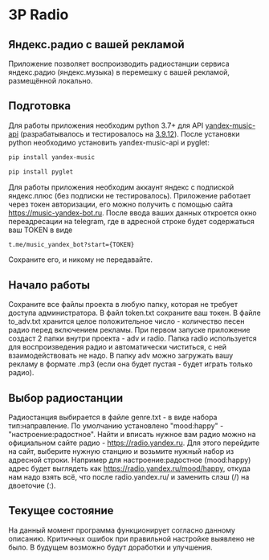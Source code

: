 # 3P Radio
## Яндекс.радио с вашей рекламой

Приложение позволяет воспроизводить радиостанции сервиса яндекс.радио (яндекс.музыка) в перемешку с вашей рекламой, размещённой локально.

## Подготовка
Для работы приложения необходим python 3.7+ для API [yandex-music-api](https://github.com/MarshalX/yandex-music-api) (разрабатывалось и тестировалось на [3.9.12](https://www.python.org/downloads/release/python-3912/)).
После установки python необходимо установить yandex-music-api и pyglet:
```sh
pip install yandex-music
```
```sh
pip install pyglet
```
Для работы приложения необходим аккаунт яндекс с подпиской яндекс.плюс (без подписки не тестировалось). Приложение работает через токен авторизации, его можно получить с помощью сайта https://music-yandex-bot.ru.
После ввода ваших данных откроется окно переадресации на telegram, где в адресной строке будет содержаться ваш TOKEN в виде
```sh
t.me/music_yandex_bot?start={TOKEN}
```
Сохраните его, и никому не передавайте.

## Начало работы
Сохраните все файлы проекта в любую папку, которая не требует доступа администратора. В файл token.txt сохраните ваш токен. В файле to_adv.txt хранится целое положительное число - количество песен радио перед включением рекламы. При первом запуске приложение создаст 2 папки внутри проекта - adv и radio. Папка radio используется для воспроизведения радио и автоматически чиститься, с ней взаимодействовать не надо. В папку adv можно загружать вашу рекламу в формате .mp3 (если она будет пустая - будет играть только радио).

## Выбор радиостанции

Радиостанция выбирается в файле genre.txt - в виде набора тип:направление. По умолчанию установлено "mood:happy" - "настроение:радостное". Найти и вписать нужное вам радио можно на официальном сайте радио - https://radio.yandex.ru. Для этого перейдите на сайт, выберите нужную станцию и возьмите нужный набор из адресной строки. Например для настроение:радостное (mood:happy) адрес будет выглядеть как https://radio.yandex.ru/mood/happy, откуда нам надо взять всё, что после radio.yandex.ru/ и заменить слэш (/) на двоеточие (:).

## Текущее состояние

На данный момент программа функционирует согласно данному описанию. Критичных ошибок при правильной настройке выявлено не было. В будущем возможно будут доработки и улучшения.
